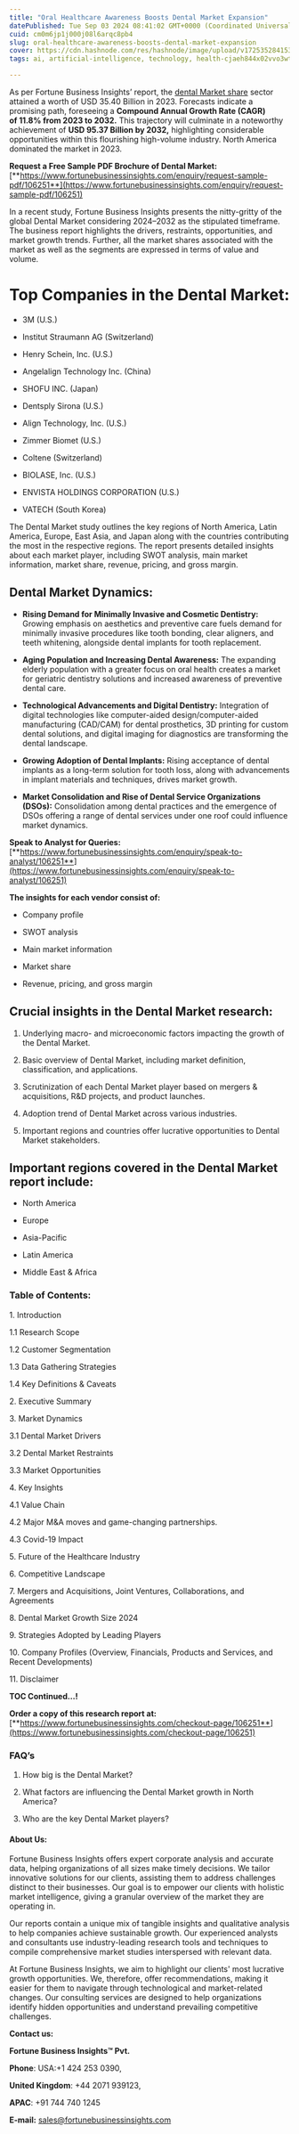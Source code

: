 ```yaml
---
title: "Oral Healthcare Awareness Boosts Dental Market Expansion"
datePublished: Tue Sep 03 2024 08:41:02 GMT+0000 (Coordinated Universal Time)
cuid: cm0m6jp1j000j08l6arqc8pb4
slug: oral-healthcare-awareness-boosts-dental-market-expansion
cover: https://cdn.hashnode.com/res/hashnode/image/upload/v1725352841537/80d313d8-00b3-487e-8f54-090ba6a01688.png
tags: ai, artificial-intelligence, technology, health-cjaeh844x02vvo3wtj5r2s75q, healthcare

---
```


As per Fortune Business Insights’ report, the [dental Market share](https://www.fortunebusinessinsights.com/dental-market-106251) sector attained a worth of USD 35.40 Billion in 2023. Forecasts indicate a promising path, foreseeing a **Compound Annual Growth Rate (CAGR) of 11.8% from 2023 to 2032.** This trajectory will culminate in a noteworthy achievement of **USD 95.37 Billion by 2032,** highlighting considerable opportunities within this flourishing high-volume industry. North America dominated the market in 2023.

**Request a Free Sample PDF Brochure of Dental Market:** [**https://www.fortunebusinessinsights.com/enquiry/request-sample-pdf/106251**](https://www.fortunebusinessinsights.com/enquiry/request-sample-pdf/106251)

In a recent study, Fortune Business Insights presents the nitty-gritty of the global Dental Market considering 2024–2032 as the stipulated timeframe. The business report highlights the drivers, restraints, opportunities, and market growth trends. Further, all the market shares associated with the market as well as the segments are expressed in terms of value and volume.

# **Top Companies in the Dental Market:**

* 3M (U.S.)
    
* Institut Straumann AG (Switzerland)
    
* Henry Schein, Inc. (U.S.)
    
* Angelalign Technology Inc. (China)
    
* SHOFU INC. (Japan)
    
* Dentsply Sirona (U.S.)
    
* Align Technology, Inc. (U.S.)
    
* Zimmer Biomet (U.S.)
    
* Coltene (Switzerland)
    
* BIOLASE, Inc. (U.S.)
    
* ENVISTA HOLDINGS CORPORATION (U.S.)
    
* VATECH (South Korea)
    

The Dental Market study outlines the key regions of North America, Latin America, Europe, East Asia, and Japan along with the countries contributing the most in the respective regions. The report presents detailed insights about each market player, including SWOT analysis, main market information, market share, revenue, pricing, and gross margin.

## Dental Market **Dynamics**:

* **Rising Demand for Minimally Invasive and Cosmetic Dentistry:** Growing emphasis on aesthetics and preventive care fuels demand for minimally invasive procedures like tooth bonding, clear aligners, and teeth whitening, alongside dental implants for tooth replacement.
    
* **Aging Population and Increasing Dental Awareness:** The expanding elderly population with a greater focus on oral health creates a market for geriatric dentistry solutions and increased awareness of preventive dental care.
    
* **Technological Advancements and Digital Dentistry:** Integration of digital technologies like computer-aided design/computer-aided manufacturing (CAD/CAM) for dental prosthetics, 3D printing for custom dental solutions, and digital imaging for diagnostics are transforming the dental landscape.
    
* **Growing Adoption of Dental Implants:** Rising acceptance of dental implants as a long-term solution for tooth loss, along with advancements in implant materials and techniques, drives market growth.
    
* **Market Consolidation and Rise of Dental Service Organizations (DSOs):** Consolidation among dental practices and the emergence of DSOs offering a range of dental services under one roof could influence market dynamics.
    

**Speak to Analyst for Queries:** [**https://www.fortunebusinessinsights.com/enquiry/speak-to-analyst/106251**](https://www.fortunebusinessinsights.com/enquiry/speak-to-analyst/106251)

**The insights for each vendor consist of:**

* Company profile
    
* SWOT analysis
    
* Main market information
    
* Market share
    
* Revenue, pricing, and gross margin
    

## **Crucial insights in the Dental Market research:**

1. Underlying macro- and microeconomic factors impacting the growth of the Dental Market.
    
2. Basic overview of Dental Market, including market definition, classification, and applications.
    
3. Scrutinization of each Dental Market player based on mergers & acquisitions, R&D projects, and product launches.
    
4. Adoption trend of Dental Market across various industries.
    
5. Important regions and countries offer lucrative opportunities to Dental Market stakeholders.
    

## **Important regions covered in the Dental Market report include:**

* North America
    
* Europe
    
* Asia-Pacific
    
* Latin America
    
* Middle East & Africa
    

### **Table of Contents:**

1\. Introduction

1.1 Research Scope

1.2 Customer Segmentation

1.3 Data Gathering Strategies

1.4 Key Definitions & Caveats

2\. Executive Summary

3\. Market Dynamics

3.1 Dental Market Drivers

3.2 Dental Market Restraints

3.3 Market Opportunities

4\. Key Insights

4.1 Value Chain

4.2 Major M&A moves and game-changing partnerships.

4.3 Covid-19 Impact

5\. Future of the Healthcare Industry

6\. Competitive Landscape

7\. Mergers and Acquisitions, Joint Ventures, Collaborations, and Agreements

8\. Dental Market Growth Size 2024

9\. Strategies Adopted by Leading Players

10\. Company Profiles (Overview, Financials, Products and Services, and Recent Developments)

11\. Disclaimer

**TOC Continued…!**

**Order a copy of this research report at:** [**https://www.fortunebusinessinsights.com/checkout-page/106251**](https://www.fortunebusinessinsights.com/checkout-page/106251)

### **FAQ’s**

1. How big is the Dental Market?
    
2. What factors are influencing the Dental Market growth in North America?
    
3. Who are the key Dental Market players?
    

#### **About Us:**

Fortune Business Insights offers expert corporate analysis and accurate data, helping organizations of all sizes make timely decisions. We tailor innovative solutions for our clients, assisting them to address challenges distinct to their businesses. Our goal is to empower our clients with holistic market intelligence, giving a granular overview of the market they are operating in.

Our reports contain a unique mix of tangible insights and qualitative analysis to help companies achieve sustainable growth. Our experienced analysts and consultants use industry-leading research tools and techniques to compile comprehensive market studies interspersed with relevant data.

At Fortune Business Insights, we aim to highlight our clients' most lucrative growth opportunities. We, therefore, offer recommendations, making it easier for them to navigate through technological and market-related changes. Our consulting services are designed to help organizations identify hidden opportunities and understand prevailing competitive challenges.

**Contact us:**

**Fortune Business Insights™ Pvt.**

**Phone**: USA:+1 424 253 0390,

**United Kingdom**: +44 2071 939123,

**APAC**: +91 744 740 1245

**E-mail:** [sales@fortunebusinessinsights.com](mailto:sales@fortunebusinessinsights.com)